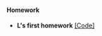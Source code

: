 #### Homework

- <strong>L's first homework</strong> [[Code]](https://github.com/senli1073/LaNCor)


